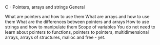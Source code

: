 C - Pointers, arrays and strings General

What are pointers and how to use them
What are arrays and how to use them
What are the differences between pointers and arrays
How to use strings and how to manipulate them
Scope of variables
You do not need to learn about pointers to functions, pointers to pointers, multidimensional arrays, arrays of structures, malloc and free - yet.
